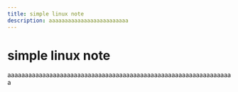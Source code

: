 ```yaml
---
title: simple linux note
description: aaaaaaaaaaaaaaaaaaaaaaaaa
---
```


# simple linux note

aaaaaaaaaaaaaaaaaaaaaaaaaaaaaaaaaaaaaaaaaaaaaaaaaaaaaaaaaaaaaaaaa
